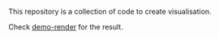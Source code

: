 This repository is a collection of code to create visualisation.

Check [demo-render](https://github.com/TristanCacqueray/demo-render) for the result.
